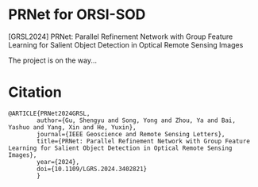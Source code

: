 # PRNet for ORSI-SOD
[GRSL2024] PRNet: Parallel Refinement Network with Group Feature Learning for Salient Object Detection in Optical Remote Sensing Images

The project is on the way...

# Citation
    @ARTICLE{PRNet2024GRSL,
            author={Gu, Shengyu and Song, Yong and Zhou, Ya and Bai, Yashuo and Yang, Xin and He, Yuxin},
            journal={IEEE Geoscience and Remote Sensing Letters}, 
            title={PRNet: Parallel Refinement Network with Group Feature Learning for Salient Object Detection in Optical Remote Sensing Images}, 
            year={2024},
            doi={10.1109/LGRS.2024.3402821}
            }
